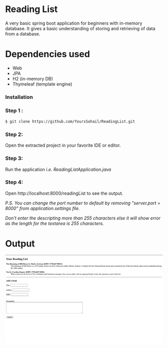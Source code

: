 # Reading List

A very basic spring boot application for beginners with in-memory database. It gives a basic understanding of storing and retrieving of data from a database.

# Dependencies used

  - Web
  - JPA
  - H2 (in-memory DB)
  - Thymeleaf (template engine)
 
### Installation

### Step 1 :
```sh
$ git clone https://github.com/YoursSohail/ReadingList.git
```

### Step 2:
Open the extracted project in your favorite IDE or editor.

### Step 3:

Run the application *i.e. ReadingListApplication.java*

### Step 4:

Open http://localhost:8000/readingList to see the output.


*P.S.* 
*You can change the port number to default by removing "server.port = 8000" from application.settings file.*

*Don't enter the descripting more than 255 characters else it will show error as the length for the textarea is 255 characters.*

# Output
![](image/output.png)

